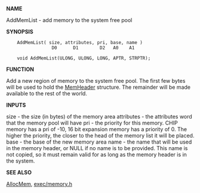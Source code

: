 
**NAME**

AddMemList - add memory to the system free pool

**SYNOPSIS**

```
    AddMemList( size, attributes, pri, base, name )
                 D0      D1        D2   A0    A1

    void AddMemList(ULONG, ULONG, LONG, APTR, STRPTR);

```
**FUNCTION**

Add a new region of memory to the system free pool.  The first few
bytes will be used to hold the [MemHeader](MemHeader) structure.  The remainder
will be made available to the rest of the world.

**INPUTS**

size - the size (in bytes) of the memory area
attributes - the attributes word that the memory pool will have
pri  - the priority for this memory.  CHIP memory has a pri of -10,
16 bit expansion memory has a priority of 0.  The higher the
priority, the closer to the head of the memory list it will
be placed.
base - the base of the new memory area
name - the name that will be used in the memory header, or NULL
if no name is to be provided.  This name is not copied, so it
must remain valid for as long as the memory header is in the
system.

**SEE ALSO**

[AllocMem](AllocMem), [exec/memory.h](exec/memory.h)
